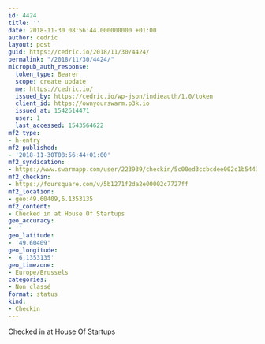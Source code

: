 ```yaml
---
id: 4424
title: ''
date: 2018-11-30 08:56:44.000000000 +01:00
author: cedric
layout: post
guid: https://cedric.io/2018/11/30/4424/
permalink: "/2018/11/30/4424/"
micropub_auth_response:
  token_type: Bearer
  scope: create update
  me: https://cedric.io/
  issued_by: https://cedric.io/wp-json/indieauth/1.0/token
  client_id: https://ownyourswarm.p3k.io
  issued_at: 1542614471
  user: 1
  last_accessed: 1543564622
mf2_type:
- h-entry
mf2_published:
- '2018-11-30T08:56:44+01:00'
mf2_syndication:
- https://www.swarmapp.com/user/223939/checkin/5c00ed3ccbcdee002c1b5443
mf2_checkin:
- https://foursquare.com/v/5b1271f2da2e00002c7727ff
mf2_location:
- geo:49.60409,6.1353135
mf2_content:
- Checked in at House Of Startups
geo_accuracy:
- ''
geo_latitude:
- '49.60409'
geo_longitude:
- '6.1353135'
geo_timezone:
- Europe/Brussels
categories:
- Non classé
format: status
kind:
- Checkin
---
```

Checked in at House Of Startups
